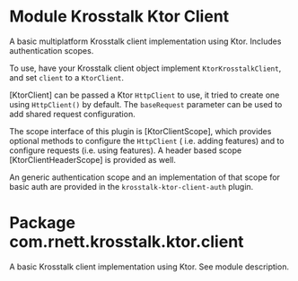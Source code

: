 # Module Krosstalk Ktor Client

A basic multiplatform Krosstalk client implementation using Ktor. Includes authentication scopes.

To use, have your Krosstalk client object implement `KtorKrosstalkClient`, and set `client` to a `KtorClient`.

[KtorClient] can be passed a Ktor `HttpClient` to use, it tried to create one using `HttpClient()` by default.
The `baseRequest` parameter can be used to add shared request configuration.

The scope interface of this plugin is [KtorClientScope], which provides optional methods to configure the `HttpClient` (
i.e. adding features) and to configure requests (i.e. using features). A header based scope [KtorClientHeaderScope] is
provided as well.

An generic authentication scope and an implementation of that scope for basic auth are provided in the
`krosstalk-ktor-client-auth` plugin.

# Package com.rnett.krosstalk.ktor.client

A basic Krosstalk client implementation using Ktor. See module description.